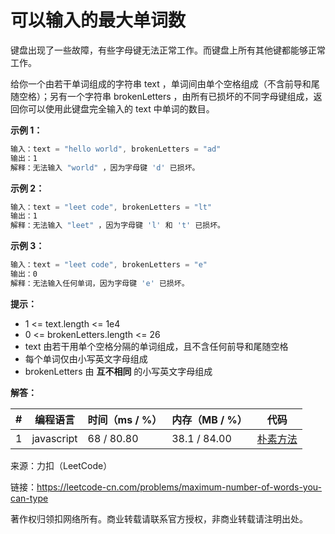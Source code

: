 # 可以输入的最大单词数

键盘出现了一些故障，有些字母键无法正常工作。而键盘上所有其他键都能够正常工作。

给你一个由若干单词组成的字符串 text ，单词间由单个空格组成（不含前导和尾随空格）；另有一个字符串 brokenLetters ，由所有已损坏的不同字母键组成，返回你可以使用此键盘完全输入的 text 中单词的数目。

**示例 1：**

``` javascript
输入：text = "hello world", brokenLetters = "ad"
输出：1
解释：无法输入 "world" ，因为字母键 'd' 已损坏。
```

**示例 2：**

``` javascript
输入：text = "leet code", brokenLetters = "lt"
输出：1
解释：无法输入 "leet" ，因为字母键 'l' 和 't' 已损坏。
```

**示例 3：**

``` javascript
输入：text = "leet code", brokenLetters = "e"
输出：0
解释：无法输入任何单词，因为字母键 'e' 已损坏。
```

**提示：**

- 1 <= text.length <= 1e4
- 0 <= brokenLetters.length <= 26
- text 由若干用单个空格分隔的单词组成，且不含任何前导和尾随空格
- 每个单词仅由小写英文字母组成
- brokenLetters 由 **互不相同** 的小写英文字母组成

**解答：**

**#**|**编程语言**|**时间（ms / %）**|**内存（MB / %）**|**代码**
--|--|--|--|--
1|javascript|68 / 80.80|38.1 / 84.00|[朴素方法](./javascript/ac_v1.js)

来源：力扣（LeetCode）

链接：https://leetcode-cn.com/problems/maximum-number-of-words-you-can-type

著作权归领扣网络所有。商业转载请联系官方授权，非商业转载请注明出处。

